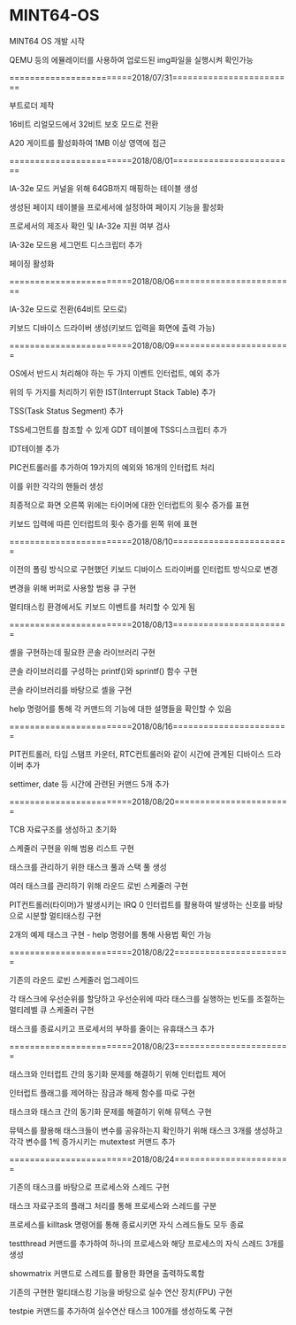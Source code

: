 # MINT64-OS

MINT64 OS 개발 시작

QEMU 등의 에뮬레이터를 사용하여 업로드된 img파일을 실행시켜 확인가능

========================2018/07/31========================

부트로더 제작

16비트 리얼모드에서 32비트 보호 모드로 전환

A20 게이트를 활성화하여 1MB 이상 영역에 접근


========================2018/08/01========================

IA-32e 모드 커널을 위해 64GB까지 매핑하는 테이블 생성

생성된 페이지 테이블을 프로세서에 설정하여 페이지 기능을 활성화

프로세서의 제조사 확인 및 IA-32e 지원 여부 검사

IA-32e 모드용 세그먼트 디스크립터 추가

페이징 활성화


========================2018/08/06========================

IA-32e 모드로 전환(64비트 모드로)

키보드 디바이스 드라이버 생성(키보드 입력을 화면에 출력 가능)


========================2018/08/09=======================

OS에서 반드시 처리해야 하는 두 가지 이벤트 인터럽트, 예외 추가

위의 두 가지를 처리하기 위한 IST(Interrupt Stack Table) 추가

TSS(Task Status Segment) 추가

TSS세그먼트를 참조할 수 있게 GDT 테이블에 TSS디스크립터 추가

IDT테이블 추가

PIC컨트롤러를 추가하여 19가지의 예외와 16개의 인터럽트 처리

이를 위한 각각의 핸들러 생성

최종적으로 화면 오른쪽 위에는 타이머에 대한 인터럽트의 횟수 증가를 표현

키보드 입력에 따른 인터럽트의 횟수 증가를 왼쪽 위에 표현


========================2018/08/10=======================

이전의 폴링 방식으로 구현했던 키보드 디바이스 드라이버를 인터럽트 방식으로 변경

변경을 위해 버퍼로 사용할 범용 큐 구현

멀티태스킹 환경에서도 키보드 이벤트를 처리할 수 있게 됨


========================2018/08/13=======================

셸을 구현하는데 필요한 콘솔 라이브러리 구현

콘솔 라이브러리를 구성하는 printf()와 sprintf() 함수 구현

콘솔 라이브러리를 바탕으로 셸을 구현

help 명령어를 통해 각 커맨드의 기능에 대한 설명들을 확인할 수 있음


========================2018/08/16=======================

PIT컨트롤러, 타임 스탬프 카운터, RTC컨트롤러와 같이 시간에 관계된 디바이스 드라이버 추가

settimer, date 등 시간에 관련된 커맨드 5개 추가


========================2018/08/20=======================

TCB 자료구조를 생성하고 초기화

스케줄러 구현을 위해 범용 리스트 구현

태스크를 관리하기 위한 태스크 풀과 스택 풀 생성

여러 태스크를 관리하기 위해 라운드 로빈 스케줄러 구현

PIT컨트롤러(타이머)가 발생시키는 IRQ 0 인터럽트를 활용하여 발생하는 신호를 바탕으로 시분할 멀티태스킹 구현

2개의 예제 태스크 구현 - help 명령어를 통해 사용법 확인 가능


========================2018/08/22=======================

기존의 라운드 로빈 스케줄러 업그레이드

각 태스크에 우선순위를 할당하고 우선순위에 따라 태스크를 실행하는 빈도를 조절하는 멀티레벨 큐 스케줄러 구현

태스크를 종료시키고 프로세서의 부하를 줄이는 유휴태스크 추가


========================2018/08/23=======================

태스크와 인터럽트 간의 동기화 문제를 해결하기 위해 인터럽트 제어

인터럽트 플래그를 제어하는 잠금과 해제 함수를 따로 구현

태스크와 태스크 간의 동기화 문제를 해결하기 위해 뮤텍스 구현

뮤텍스를 활용해 태스크들이 변수를 공유하는지 확인하기 위해 태스크 3개를 생성하고 각각 변수를 1씩 증가시키는 mutextest 커맨드 추가


========================2018/08/24=======================

기존의 태스크를 바탕으로 프로세스와 스레드 구현

태스크 자료구조의 플래그 처리를 통해 프로세스와 스레드를 구분

프로세스를 killtask 명령어를 통해 종료시키면 자식 스레드들도 모두 종료

testthread 커맨드를 추가하여 하나의 프로세스와 해당 프로세스의 자식 스레드 3개를 생성

showmatrix 커맨드로 스레드를 활용한 화면을 출력하도록함

기존의 구현한 멀티태스킹 기능을 바탕으로 실수 연산 장치(FPU) 구현

testpie 커맨드를 추가하여 실수연산 태스크 100개를 생성하도록 구현

